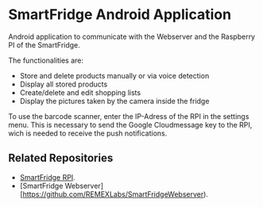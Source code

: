 # SmartFridge Android Application

Android application to communicate with the Webserver and the Raspberry PI of the SmartFridge.

The functionalities are:

- Store and delete products manually or via voice detection
- Display all stored products
- Create/delete and edit shopping lists
- Display the pictures taken by the camera inside the fridge 


To use the barcode scanner, enter the IP-Adress of the RPI in the settings menu.
This is necessary to send the Google Cloudmessage key to the RPI, wich is needed to receive the push notifications.

## Related Repositories

* [SmartFridge RPI](https://github.com/REMEXLabs/SmartFridgeRPI).
* [SmartFridge Webserver][https://github.com/REMEXLabs/SmartFridgeWebserver).
